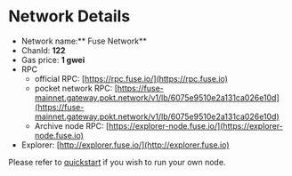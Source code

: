 # Network Details

* Network name:** Fuse Network**
* ChanId: **122**
* Gas price: **1 gwei**
* RPC
  * official RPC: [https://rpc.fuse.io/](https://rpc.fuse.io)
  * pocket network RPC: [https://fuse-mainnet.gateway.pokt.network/v1/lb/6075e9510e2a131ca026e10d](https://fuse-mainnet.gateway.pokt.network/v1/lb/6075e9510e2a131ca026e10d)
  * Archive node RPC:  [https://explorer-node.fuse.io/](https://explorer-node.fuse.io)
* Explorer: [http://explorer.fuse.io/](http://explorer.fuse.io)

Please refer to [quickstart](https://github.com/fuseio/fuse-network/#using-quickstart) if you wish to run your own node.
